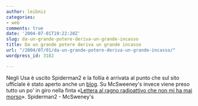 ```yaml
---
author: leibniz
categories:
- web
comments: true
date: '2004-07-01T19:22:28Z'
slug: da-un-grande-potere-deriva-un-grande-incasso
title: Da un grande potere deriva un grande incasso
url: "/2004/07/01/da-un-grande-potere-deriva-un-grande-incasso/"
wordpress_id: 3182

---
```

Negli Usa è uscito Spiderman2 e la follia è arrivata al punto che sul sito ufficiale è stato aperto anche un [blog](https://spiderman.sonypictures.com/bugle/weblogs/). Su McSweeney's invece viene preso tutto un po' in giro nella finta «[Lettera al ragno radioattivo che non mi ha mai morso](https://www.mcsweeneys.net/links/openletters/#RadioactiveSpiderT)».
Spiderman2 - McSweney's
